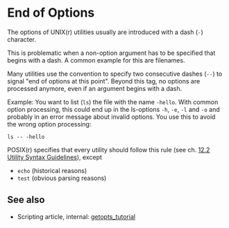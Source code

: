 # End of Options

The options of UNIX(r) utilities usually are introduced with a dash
(`-`) character.

This is problematic when a non-option argument has to be specified that
begins with a dash. A common example for this are filenames.

Many utilities use the convention to specify two consecutive dashes
(`--`) to signal \"end of options at this point\". Beyond this tag, no
options are processed anymore, even if an argument begins with a dash.

Example: You want to list (`ls`) the file with the name `-hello`. With
common option processing, this could end up in the ls-options `-h`,
`-e`, `-l` and `-o` and probably in an error message about invalid
options. You use this to avoid the wrong option processing:

    ls -- -hello

POSIX(r) specifies that every utility should follow this rule (see ch.
[12.2 Utility Syntax
Guidelines](https://pubs.opengroup.org/onlinepubs/9699919799.2013edition/basedefs/V1_chap12.html)),
except

-   `echo` (historical reasons)
-   `test` (obvious parsing reasons)

## See also

-   Scripting article, internal:
    [getopts_tutorial](/howto/getopts_tutorial)
